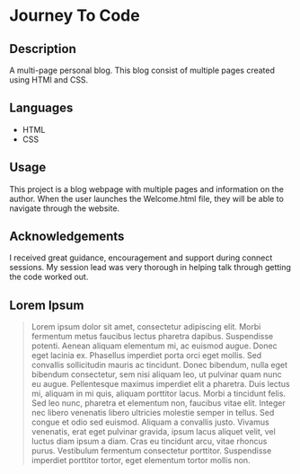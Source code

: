 # Journey To Code #

## Description
A multi-page personal blog. This blog consist of multiple pages created using HTMl and CSS. 

## Languages
* HTML
* CSS

## Usage
This project is a blog webpage with multiple pages and information on the author. When the user launches the Welcome.html file, they will be able to navigate through the website.

## Acknowledgements
I received great guidance, encouragement and support during connect sessions. My session lead was very thorough in helping talk through getting the code worked out. 

## Lorem Ipsum
>Lorem ipsum dolor sit amet, consectetur adipiscing elit. Morbi fermentum metus faucibus lectus pharetra dapibus. Suspendisse potenti. Aenean aliquam elementum mi, ac euismod augue. Donec eget lacinia ex. Phasellus imperdiet porta orci eget mollis. Sed convallis sollicitudin mauris ac tincidunt. Donec bibendum, nulla eget bibendum consectetur, sem nisi aliquam leo, ut pulvinar quam nunc eu augue. Pellentesque maximus imperdiet elit a pharetra. Duis lectus mi, aliquam in mi quis, aliquam porttitor lacus. Morbi a tincidunt felis. Sed leo nunc, pharetra et elementum non, faucibus vitae elit. Integer nec libero venenatis libero ultricies molestie semper in tellus. Sed congue et odio sed euismod. Aliquam a convallis justo. Vivamus venenatis, erat eget pulvinar gravida, ipsum lacus aliquet velit, vel luctus diam ipsum a diam. Cras eu tincidunt arcu, vitae rhoncus purus. Vestibulum fermentum consectetur porttitor. Suspendisse imperdiet porttitor tortor, eget elementum tortor mollis non.
     

